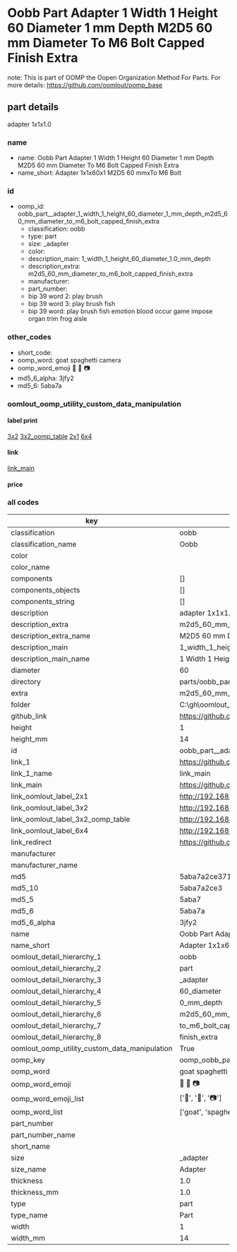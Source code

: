# Oobb Part  Adapter 1 Width 1 Height 60 Diameter 1 mm Depth M2D5 60 mm Diameter To M6 Bolt Capped Finish Extra  

note: This is part of OOMP the Oopen Organization Method For Parts. For more details: https://github.com/oomlout/oomp_base

##  part details
  



 adapter 1x1x1.0



### name
* name: Oobb Part  Adapter 1 Width 1 Height 60 Diameter 1 mm Depth M2D5 60 mm Diameter To M6 Bolt Capped Finish Extra
* name_short: Adapter 1x1x60x1 M2D5 60 mmxTo M6 Bolt
### id
* oomp_id: oobb_part__adapter_1_width_1_height_60_diameter_1_mm_depth_m2d5_60_mm_diameter_to_m6_bolt_capped_finish_extra
  * classification: oobb
  * type: part
  * size: _adapter
  * color: 
  * description_main: 1_width_1_height_60_diameter_1.0_mm_depth
  * description_extra: m2d5_60_mm_diameter_to_m6_bolt_capped_finish_extra
  * manufacturer: 
  * part_number: 
  * bip 39 word 2: play brush
  * bip 39 word 3: play brush fish
  * bip 39 word: play brush fish emotion blood occur game impose organ trim frog aisle

### other_codes
* short_code: 
* oomp_word: goat spaghetti camera
* oomp_word_emoji :goat: :spaghetti: :camera:
* md5_6_alpha: 3jfy2
* md5_6: 5aba7a






### oomlout_oomp_utility_custom_data_manipulation
#### label print
[3x2](http://192.168.1.245:1112/?label=oomp%203jfy2)
[3x2_oomp_table](http://192.168.1.108:1112/?label=oomp%203jfy2)
[2x1](http://192.168.1.242:1112/?label=oomp%203jfy2)
[6x4](http://192.168.1.55:1112/?label=oomp%203jfy2)    

#### link

[link_main](https://github.com/oomlout/oomlout_oobb_version_4_generated_parts/tree/main/navigation_oomp/oobb/part/_adapter/1_width_1_height_60_diameter_1.0_mm_depth/m2d5_60_mm_diameter_to_m6_bolt_capped_finish_extra/part)                              

#### price







### all codes 
| key | value |  
| --- | --- |  
| classification | oobb |  
| classification_name | Oobb |  
| color |  |  
| color_name |  |  
| components | [] |  
| components_objects | [] |  
| components_string | [] |  
| description |  adapter 1x1x1.0 |  
| description_extra | m2d5_60_mm_diameter_to_m6_bolt_capped_finish_extra |  
| description_extra_name | M2D5 60 mm Diameter To M6 Bolt Capped Finish Extra |  
| description_main | 1_width_1_height_60_diameter_1.0_mm_depth |  
| description_main_name | 1 Width 1 Height 60 Diameter 1.0 mm Depth |  
| diameter | 60 |  
| directory | parts/oobb_part__adapter_1_width_1_height_60_diameter_1_mm_depth_m2d5_60_mm_diameter_to_m6_bolt_capped_finish_extra |  
| extra | m2d5_60_mm_diameter_to_m6_bolt_capped_finish |  
| folder | C:\gh\oomlout_oobb_version_4_generated_parts\parts\oobb_part__adapter_1_width_1_height_60_diameter_1_mm_depth_m2d5_60_mm_diameter_to_m6_bolt_capped_finish_extra |  
| github_link | https://github.com/oomlout/oomlout_oomp_part_src/tree/main/parts/oobb_part__adapter_1_width_1_height_60_diameter_1_mm_depth_m2d5_60_mm_diameter_to_m6_bolt_capped_finish_extra |  
| height | 1 |  
| height_mm | 14 |  
| id | oobb_part__adapter_1_width_1_height_60_diameter_1_mm_depth_m2d5_60_mm_diameter_to_m6_bolt_capped_finish_extra |  
| link_1 | https://github.com/oomlout/oomlout_oobb_version_4_generated_parts/tree/main/navigation_oomp/oobb/part/_adapter/1_width_1_height_60_diameter_1.0_mm_depth/m2d5_60_mm_diameter_to_m6_bolt_capped_finish_extra/part |  
| link_1_name | link_main |  
| link_main | https://github.com/oomlout/oomlout_oobb_version_4_generated_parts/tree/main/navigation_oomp/oobb/part/_adapter/1_width_1_height_60_diameter_1.0_mm_depth/m2d5_60_mm_diameter_to_m6_bolt_capped_finish_extra/part |  
| link_oomlout_label_2x1 | http://192.168.1.242:1112/?label=oomp%203jfy2 |  
| link_oomlout_label_3x2 | http://192.168.1.245:1112/?label=oomp%203jfy2 |  
| link_oomlout_label_3x2_oomp_table | http://192.168.1.108:1112/?label=oomp%203jfy2 |  
| link_oomlout_label_6x4 | http://192.168.1.55:1112/?label=oomp%203jfy2 |  
| link_redirect | https://github.com/oomlout/oomlout_oobb_version_4_generated_parts/tree/main/parts/oobb__adapter_01_01_60_1d0_ex_m2d5_60_mm_diameter_to_m6_bolt_capped_finish |  
| manufacturer |  |  
| manufacturer_name |  |  
| md5 | 5aba7a2ce371ebe6630bf48caf474d32 |  
| md5_10 | 5aba7a2ce3 |  
| md5_5 | 5aba7 |  
| md5_6 | 5aba7a |  
| md5_6_alpha | 3jfy2 |  
| name | Oobb Part  Adapter 1 Width 1 Height 60 Diameter 1 mm Depth M2D5 60 mm Diameter To M6 Bolt Capped Finish Extra |  
| name_short | Adapter 1x1x60x1 M2D5 60 mmxTo M6 Bolt |  
| oomlout_detail_hierarchy_1 | oobb |  
| oomlout_detail_hierarchy_2 | part |  
| oomlout_detail_hierarchy_3 | _adapter |  
| oomlout_detail_hierarchy_4 | 60_diameter |  
| oomlout_detail_hierarchy_5 | 0_mm_depth |  
| oomlout_detail_hierarchy_6 | m2d5_60_mm_diameter |  
| oomlout_detail_hierarchy_7 | to_m6_bolt_capped |  
| oomlout_detail_hierarchy_8 | finish_extra |  
| oomlout_oomp_utility_custom_data_manipulation | True |  
| oomp_key | oomp_oobb_part__adapter_1_width_1_height_60_diameter_1_mm_depth_m2d5_60_mm_diameter_to_m6_bolt_capped_finish_extra |  
| oomp_word | goat spaghetti camera |  
| oomp_word_emoji | :goat: :spaghetti: :camera: |  
| oomp_word_emoji_list | [':goat:', ':spaghetti:', ':camera:'] |  
| oomp_word_list | ['goat', 'spaghetti', 'camera'] |  
| part_number |  |  
| part_number_name |  |  
| short_name |  |  
| size | _adapter |  
| size_name |  Adapter |  
| thickness | 1.0 |  
| thickness_mm | 1.0 |  
| type | part |  
| type_name | Part |  
| width | 1 |  
| width_mm | 14 |  
